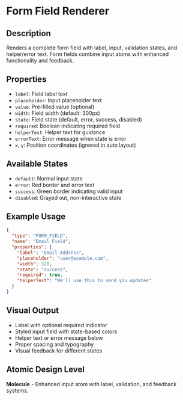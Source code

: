 # Form Field Renderer

## Description
Renders a complete form field with label, input, validation states, and helper/error text. Form fields combine input atoms with enhanced functionality and feedback.

## Properties
- `label`: Field label text
- `placeholder`: Input placeholder text
- `value`: Pre-filled value (optional)
- `width`: Field width (default: 300px)
- `state`: Field state (default, error, success, disabled)
- `required`: Boolean indicating required field
- `helperText`: Helper text for guidance
- `errorText`: Error message when state is error
- `x`, `y`: Position coordinates (ignored in auto layout)

## Available States
- `default`: Normal input state
- `error`: Red border and error text
- `success`: Green border indicating valid input
- `disabled`: Grayed out, non-interactive state

## Example Usage
```json
{
  "type": "FORM_FIELD",
  "name": "Email Field",
  "properties": {
    "label": "Email Address",
    "placeholder": "user@example.com",
    "width": 320,
    "state": "success",
    "required": true,
    "helperText": "We'll use this to send you updates"
  }
}
```

## Visual Output
- Label with optional required indicator
- Styled input field with state-based colors
- Helper text or error message below
- Proper spacing and typography
- Visual feedback for different states

## Atomic Design Level
**Molecule** - Enhanced input atom with label, validation, and feedback systems.